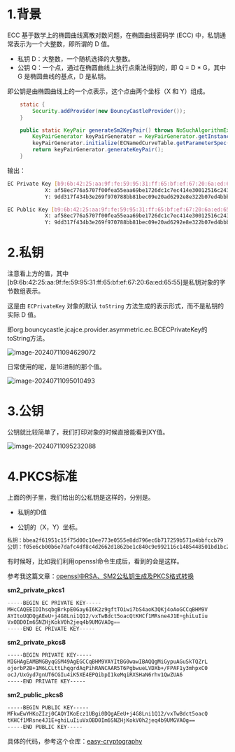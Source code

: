 # 1.背景

ECC 基于数学上的椭圆曲线离散对数问题，在椭圆曲线密码学 (ECC) 中，私钥通常表示为一个大整数，即所谓的 D 值。

- 私钥 D：大整数，一个随机选择的大整数。
- 公钥 Q：一个点，通过在椭圆曲线上执行点乘法得到的，即 Q = D * G，其中 G 是椭圆曲线的基点，D 是私钥。

即公钥是由椭圆曲线上的一个点表示，这个点由两个坐标（X 和 Y）组成。

```java
    static {
        Security.addProvider(new BouncyCastleProvider());
    }

    public static KeyPair generateSm2KeyPair() throws NoSuchAlgorithmException, NoSuchProviderException, InvalidAlgorithmParameterException {
        KeyPairGenerator keyPairGenerator = KeyPairGenerator.getInstance("EC", "BC");
        keyPairGenerator.initialize(ECNamedCurveTable.getParameterSpec("sm2p256v1"));
        return keyPairGenerator.generateKeyPair();
    }
```

输出：

```bash
EC Private Key [b9:6b:42:25:aa:9f:fe:59:95:31:ff:65:bf:ef:67:20:6a:ed:65:55]
            X: af58ec776a5707f00fea55eaa69be1726dc1c7ec414e30012516c243e658c390
            Y: 9dd317f434b3e269f970788bb81bec09e20ad6292e8e322b07ed4bbbfccade17

EC Public Key [b9:6b:42:25:aa:9f:fe:59:95:31:ff:65:bf:ef:67:20:6a:ed:65:55]
            X: af58ec776a5707f00fea55eaa69be1726dc1c7ec414e30012516c243e658c390
            Y: 9dd317f434b3e269f970788bb81bec09e20ad6292e8e322b07ed4bbbfccade17
```



# 2.私钥

注意看上方的值，其中[b9:6b:42:25:aa:9f:fe:59:95:31:ff:65:bf:ef:67:20:6a:ed:65:55]是私钥对象的字节数组表示。

这是由 `ECPrivateKey` 对象的默认 `toString` 方法生成的表示形式，而不是私钥的实际 D 值。

即org.bouncycastle.jcajce.provider.asymmetric.ec.BCECPrivateKey的toString方法。

![image-20240711094629072](https://markdown-1258124344.cos.ap-guangzhou.myqcloud.com/images/202407110946168.png)

日常使用的呢，是16进制的那个值。

![image-20240711095010493](https://markdown-1258124344.cos.ap-guangzhou.myqcloud.com/images/202407110950644.png)



# 3.公钥

公钥就比较简单了，我们打印对象的时候直接能看到XY值。

![image-20240711095232088](https://markdown-1258124344.cos.ap-guangzhou.myqcloud.com/images/202407110952266.png)



# 4.PKCS标准

上面的例子里，我们给出的公私钥是这样的，分别是。

- 私钥的D值

- 公钥的（X，Y）坐标。

```bash
私钥：bbea2f61951c15f75d00c10ee773e0555e8dd796ec6b717259b571a4bbfccb79
公钥：f05e6cb00b6e7dafc4df8c4d2662d1862be1c840c9e992116c1485448501bd1bc2e379f5e322d53527cc18265b70d8d08011a0f9fae4e9f506a5f3efca90e5be
```

有时候呀，比如我们利用openssl命令生成后，看到的会是这样。

参考我这篇文章：[openssl中RSA、SM2公私钥生成及PKCS格式转换](https://www.cnblogs.com/yang37/p/16636435.html)

**sm2_private_pkcs1**

```java
-----BEGIN EC PRIVATE KEY-----
MHcCAQEEIDIhsqbgBrkpE0Gay6I6K2z9gftTOiwi7bS4aoK3QKj4oAoGCCqBHM9V
AYItoUQDQgAEeU+j4G8Lni1Q12/vxTwBdct5oacQtKHCf1MRsne4J1E+ghiLuIiu
VxOBD0Im6SNZHjKokV0h2jeq4b9UMGVAOg==
-----END EC PRIVATE KEY-----
```

**sm2_private_pkcs8**

```bash
-----BEGIN PRIVATE KEY-----
MIGHAgEAMBMGByqGSM49AgEGCCqBHM9VAYItBG0wawIBAQQgMiGypuAGuSkTQZrL
ojorbP2B+1M6LCLttLhqgrdAqPihRANCAAR5T6PgbwueLVDXb+/FPAF1y3mhpxC0
ocJ/UxGyd7gnUT6CGIu4iK5XE4EPQibpI1keMqiRXSHaN6rhv1QwZUA6
-----END PRIVATE KEY-----
```

**sm2_public_pkcs8**

```bash
-----BEGIN PUBLIC KEY-----
MFkwEwYHKoZIzj0CAQYIKoEcz1UBgi0DQgAEeU+j4G8Lni1Q12/vxTwBdct5oacQ
tKHCf1MRsne4J1E+ghiLuIiuVxOBD0Im6SNZHjKokV0h2jeq4b9UMGVAOg==
-----END PUBLIC KEY-----
```

具体的代码，参考这个仓库：[easy-cryptography](https://gitee.com/yang37/easy-cryptography)

